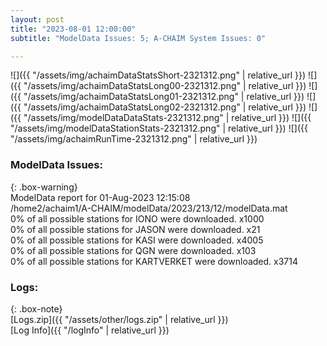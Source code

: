 ```yaml
---
layout: post
title: "2023-08-01 12:00:00"
subtitle: "ModelData Issues: 5; A-CHAIM System Issues: 0"

---
```


![]({{ "/assets/img/achaimDataStatsShort-2321312.png" | relative_url }})
![]({{ "/assets/img/achaimDataStatsLong00-2321312.png" | relative_url }})
![]({{ "/assets/img/achaimDataStatsLong01-2321312.png" | relative_url }})
![]({{ "/assets/img/achaimDataStatsLong02-2321312.png" | relative_url }})
![]({{ "/assets/img/modelDataDataStats-2321312.png" | relative_url }})
![]({{ "/assets/img/modelDataStationStats-2321312.png" | relative_url }})
![]({{ "/assets/img/achaimRunTime-2321312.png" | relative_url }})


### ModelData Issues:  
  
{: .box-warning}  
 ModelData report for 01-Aug-2023 12:15:08   
 /home2/achaim1/A-CHAIM/modelData/2023/213/12/modelData.mat   
 0% of all possible stations for IONO were downloaded. x1000   
 0% of all possible stations for JASON were downloaded. x21   
 0% of all possible stations for KASI were downloaded. x4005   
 0% of all possible stations for QGN were downloaded. x103   
 0% of all possible stations for KARTVERKET were downloaded. x3714   
  


### Logs:  
  
{: .box-note}  
[Logs.zip]({{ "/assets/other/logs.zip" | relative_url }})  
[Log Info]({{ "/logInfo" | relative_url }})  
